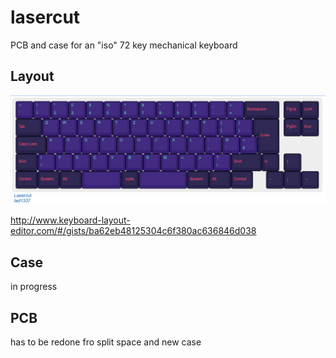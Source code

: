 # lasercut

PCB and case for an "iso" 72 key mechanical keyboard

## Layout

![rendered image from keybaord layout editor](layout.png)

http://www.keyboard-layout-editor.com/#/gists/ba62eb48125304c6f380ac636846d038

## Case

in progress

## PCB

has to be redone fro split space and new case
